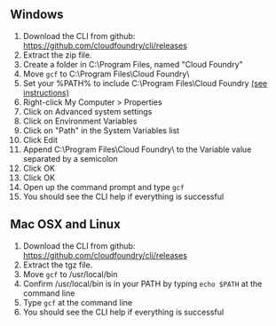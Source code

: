 ## Windows

1. Download the CLI from github: https://github.com/cloudfoundry/cli/releases
2. Extract the zip file.
3. Create a folder in C:\Program Files\, named "Cloud Foundry"
4. Move `gcf` to C:\Program Files\Cloud Foundry\
5. Set your %PATH% to include C:\Program Files\Cloud Foundry [(see instructions)](http://www.wikihow.com/Create-a-Custom-Windows-Command-Prompt)
  1. Right-click My Computer > Properties
  2. Click on Advanced system settings
  3. Click on Environment Variables
  4. Click on "Path" in the System Variables list
  5. Click Edit
  6. Append C:\Program Files\Cloud Foundry\ to the Variable value separated by a semicolon
  7. Click OK
  8. Click OK
6. Open up the command prompt and type `gcf`
7. You should see the CLI help if everything is successful

## Mac OSX and Linux

1. Download the CLI from github: https://github.com/cloudfoundry/cli/releases
2. Extract the tgz file.
3. Move `gcf` to /usr/local/bin
4. Confirm /usr/local/bin is in your PATH by typing `echo $PATH` at the command line
5. Type `gcf` at the command line
6. You should see the CLI help if everything is successful
